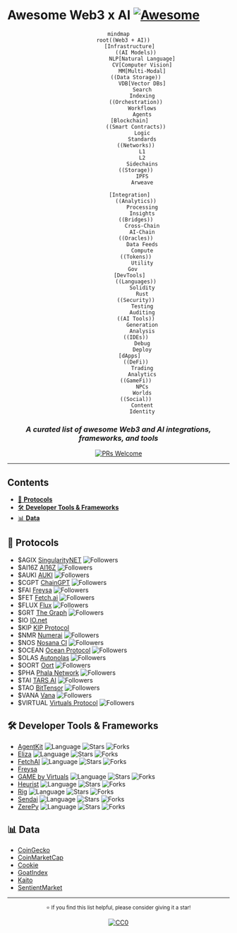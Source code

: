 # **Awesome Web3 x AI** [![Awesome](https://awesome.re/badge.svg)](https://awesome.re)

<div align="center">
  
 ```mermaid
mindmap
    root((Web3 + AI))
        [Infrastructure]
            ((AI Models))
                NLP[Natural Language]
                CV[Computer Vision]
                MM[Multi-Modal]
            ((Data Storage))
                VDB[Vector DBs]
                Search
                Indexing
            ((Orchestration))
                Workflows
                Agents
        [Blockchain]
            ((Smart Contracts))
                Logic
                Standards
            ((Networks))
                L1
                L2
                Sidechains
            ((Storage))
                IPFS
                Arweave
        
        [Integration]
            ((Analytics))
                Processing
                Insights
            ((Bridges))
                Cross-Chain
                AI-Chain
            ((Oracles))
                Data Feeds
                Compute
            ((Tokens))
                Utility
                Gov      
        [DevTools]
            ((Languages))
                Solidity
                Rust
            ((Security))
                Testing
                Auditing
            ((AI Tools))
                Generation
                Analysis
            ((IDEs))
                Debug
                Deploy
        [dApps]
            ((DeFi))
                Trading
                Analytics
            ((GameFi))
                NPCs
                Worlds
            ((Social))
                Content
                Identity
```
  
  ### _A curated list of awesome Web3 and AI integrations, frameworks, and tools_
  
  [![PRs Welcome](https://img.shields.io/badge/PRs-welcome-brightgreen.svg?style=flat)](http://makeapullrequest.com)
</div>

---

## **Contents**

- [🔗 **Protocols**](#-protocols)
- [🛠 **Developer Tools & Frameworks**](#-developer-tools--frameworks)
- [📊 **Data**](#-data)

## 🔗 **Protocols**

- $AGIX [SingularityNET](https://github.com/singnet) ![Followers](https://img.shields.io/github/followers/singnet?style=flat&label=👥&labelColor=black&color=black)
- $AI16Z [AI16Z](https://github.com/elizaOS) ![Followers](https://img.shields.io/github/followers/elizaOS?style=flat&label=👥&labelColor=black&color=black)
- $AUKI [AUKI](https://github.com/aukilabs) ![Followers](https://img.shields.io/github/followers/aukilabs?style=flat&label=👥&labelColor=black&color=black)
- $CGPT [ChainGPT](https://github.com/ChainGPT-org) ![Followers](https://img.shields.io/github/followers/ChainGPT-org?style=flat&label=👥&labelColor=black&color=black)
- $FAI [Freysa](https://github.com/0xfreysa) ![Followers](https://img.shields.io/github/followers/0xfreysa?style=flat&label=👥&labelColor=black&color=black)
- $FET [Fetch.ai](https://github.com/fetchai) ![Followers](https://img.shields.io/github/followers/fetchai?style=flat&label=👥&labelColor=black&color=black)
- $FLUX [Flux](https://github.com/runonflux) ![Followers](https://img.shields.io/github/followers/runonflux?style=flat&label=👥&labelColor=black&color=black)
- $GRT [The Graph](https://github.com/graphprotocol) ![Followers](https://img.shields.io/github/followers/graphprotocol?style=flat&label=👥&labelColor=black&color=black)
- $IO [IO.net](https://github.com/ionet-official)
- $KIP [KIP Protocol](https://github.com/KIP-Protocol-Contracts)
- $NMR [Numerai](https://github.com/numerai) ![Followers](https://img.shields.io/github/followers/numerai?style=flat&label=👥&labelColor=black&color=black)
- $NOS [Nosana CI](https://github.com/nosana-ci) ![Followers](https://img.shields.io/github/followers/nosana-ci?style=flat&label=👥&labelColor=black&color=black)
- $OCEAN [Ocean Protocol](https://github.com/oceanprotocol) ![Followers](https://img.shields.io/github/followers/oceanprotocol?style=flat&label=👥&labelColor=black&color=black)
- $OLAS [Autonolas](https://github.com/valory-xyz) ![Followers](https://img.shields.io/github/followers/valory-xyz?style=flat&label=👥&labelColor=black&color=black)
- $OORT [Oort](https://github.com/oort-tech) ![Followers](https://img.shields.io/github/followers/oort-tech?style=flat&label=👥&labelColor=black&color=black)
- $PHA [Phala Network](https://github.com/Phala-Network) ![Followers](https://img.shields.io/github/followers/Phala-Network?style=flat&label=👥&labelColor=black&color=black)
- $TAI [TARS AI](https://github.com/tars-protocol) ![Followers](https://img.shields.io/github/followers/tars-protocol?style=flat&label=👥&labelColor=black&color=black)
- $TAO [BitTensor](https://github.com/opentensor) ![Followers](https://img.shields.io/github/followers/opentensor?style=flat&label=👥&labelColor=black&color=black)
- $VANA [Vana](https://github.com/vana-com) ![Followers](https://img.shields.io/github/followers/vana-com?style=flat&label=👥&labelColor=black&color=black)
- $VIRTUAL [Virtuals Protocol](https://github.com/Virtual-Protocol) ![Followers](https://img.shields.io/github/followers/Virtual-Protocol?style=flat&label=👥&labelColor=black&color=black)

## 🛠 **Developer Tools & Frameworks**

- [AgentKit](https://github.com/coinbase/agentkit) ![Language](https://img.shields.io/github/languages/top/coinbase/agentkit?style=flat&color=black) ![Stars](https://img.shields.io/github/stars/coinbase/agentkit?style=flat&label=★&labelColor=black&color=black) ![Forks](https://img.shields.io/github/forks/coinbase/agentkit?style=flat&label=⑂&labelColor=black&color=black)
- [Eliza](https://github.com/elizaOS/eliza) ![Language](https://img.shields.io/github/languages/top/elizaOS/eliza?style=flat&color=black) ![Stars](https://img.shields.io/github/stars/elizaOS/eliza?style=flat&label=★&labelColor=black&color=black) ![Forks](https://img.shields.io/github/forks/elizaOS/eliza?style=flat&label=⑂&labelColor=black&color=black)
- [FetchAI](https://github.com/fetchai/uAgents) ![Language](https://img.shields.io/github/languages/top/fetchai/uAgents?style=flat&color=black) ![Stars](https://img.shields.io/github/stars/fetchai/uAgents?style=flat&label=★&labelColor=black&color=black) ![Forks](https://img.shields.io/github/forks/fetchai/uAgents?style=flat&label=⑂&labelColor=black&color=black)
- [Freysa](https://framework.freysa.ai/overview)
- [GAME by Virtuals](https://github.com/game-by-virtuals/game-python) ![Language](https://img.shields.io/github/languages/top/game-by-virtuals/game-python?style=flat&color=black) ![Stars](https://img.shields.io/github/stars/game-by-virtuals/game-python?style=flat&label=★&labelColor=black&color=black) ![Forks](https://img.shields.io/github/forks/game-by-virtuals/game-python?style=flat&label=⑂&labelColor=black&color=black)
- [Heurist](https://github.com/heurist-network/heurist-agent-framework) ![Language](https://img.shields.io/github/languages/top/heurist-network/heurist-agent-framework?style=flat&color=black) ![Stars](https://img.shields.io/github/stars/heurist-network/heurist-agent-framework?style=flat&label=★&labelColor=black&color=black) ![Forks](https://img.shields.io/github/forks/heurist-network/heurist-agent-framework?style=flat&label=⑂&labelColor=black&color=black)
- [Rig](https://github.com/0xPlaygrounds/rig) ![Language](https://img.shields.io/github/languages/top/0xPlaygrounds/rig?style=flat&color=black) ![Stars](https://img.shields.io/github/stars/0xPlaygrounds/rig?style=flat&label=★&labelColor=black&color=black) ![Forks](https://img.shields.io/github/forks/0xPlaygrounds/rig?style=flat&label=⑂&labelColor=black&color=black)
- [Sendai](https://github.com/sendaifun/solana-agent-kit) ![Language](https://img.shields.io/github/languages/top/sendaifun/solana-agent-kit?style=flat&color=black) ![Stars](https://img.shields.io/github/stars/sendaifun/solana-agent-kit?style=flat&label=★&labelColor=black&color=black) ![Forks](https://img.shields.io/github/forks/sendaifun/solana-agent-kit?style=flat&label=⑂&labelColor=black&color=black)
- [ZerePy](https://github.com/blorm-network/ZerePy) ![Language](https://img.shields.io/github/languages/top/blorm-network/ZerePy?style=flat&color=black) ![Stars](https://img.shields.io/github/stars/blorm-network/ZerePy?style=flat&label=★&labelColor=black&color=black) ![Forks](https://img.shields.io/github/forks/blorm-network/ZerePy?style=flat&label=⑂&labelColor=black&color=black)

## 📊 **Data**

- [CoinGecko](https://coingecko.com/en/categories/artificial-intelligence)
- [CoinMarketCap](https://coinmarketcap.com/view/ai-big-data/)
- [Cookie](https://cookie.fun)
- [GoatIndex](https://goatindex.ai/)
- [Kaito](https://yaps.kaito.ai/crypto-ai)
- [SentientMarket](https://sentient.market)

---

<div align="center">
  <p>
    <sub>
      ⭐️ If you find this list helpful, please consider giving it a star!
    </sub>
  </p>
  
  [![CC0](https://licensebuttons.net/p/zero/1.0/88x31.png)](https://creativecommons.org/publicdomain/zero/1.0/)
</div>
